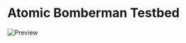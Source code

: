 # Atomic Bomberman Testbed

![Preview](https://media3.giphy.com/media/v1.Y2lkPTc5MGI3NjExd2cxaHQ5Mm9kNTMyNDQxZG05Z3JhdmhiY2VlNW8xZHdzdmEzdWE5NCZlcD12MV9pbnRlcm5hbF9naWZfYnlfaWQmY3Q9Zw/GI7goREJwcZFcVLI0a/giphy.gif)
